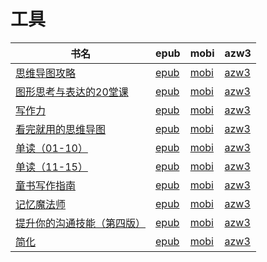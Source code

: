 # 工具

| 书名 | epub | mobi | azw3 |
| --- | --- | --- | --- |
| [思维导图攻略](http://ct.dalanmei.com/f/31084289-571712989-dd566a) | [epub](http://ct.dalanmei.com/f/31084289-571712989-dd566a) | [mobi](http://ct.dalanmei.com/f/31084289-572114519-325388) | [azw3](http://ct.dalanmei.com/f/31084289-572131015-dd52c6) |
| [图形思考与表达的20堂课](http://ct.dalanmei.com/f/31084289-571710641-8b8cbe) | [epub](http://ct.dalanmei.com/f/31084289-571710641-8b8cbe) | [mobi](http://ct.dalanmei.com/f/31084289-572114945-8954bc) | [azw3](http://ct.dalanmei.com/f/31084289-572135091-f2f550) |
| [写作力](http://ct.dalanmei.com/f/31084289-571701879-be33b5) | [epub](http://ct.dalanmei.com/f/31084289-571701879-be33b5) | [mobi](http://ct.dalanmei.com/f/31084289-572115803-fbc8f4) | [azw3](http://ct.dalanmei.com/f/31084289-572141513-d82730) |
| [看完就用的思维导图](http://ct.dalanmei.com/f/31084289-571651988-993153) | [epub](http://ct.dalanmei.com/f/31084289-571651988-993153) | [mobi](http://ct.dalanmei.com/f/31084289-572119971-f54070) | [azw3](http://ct.dalanmei.com/f/31084289-572180040-d15f09) |
| [单读（01-10）](http://ct.dalanmei.com/f/31084289-571528751-bd6f2f) | [epub](http://ct.dalanmei.com/f/31084289-571528751-bd6f2f) | [mobi](http://ct.dalanmei.com/f/31084289-571793738-f52da0) | [azw3](http://ct.dalanmei.com/f/31084289-571987575-7c5dde) |
| [单读（11-15）](http://ct.dalanmei.com/f/31084289-571528860-9bc6af) | [epub](http://ct.dalanmei.com/f/31084289-571528860-9bc6af) | [mobi](http://ct.dalanmei.com/f/31084289-571793799-cb97c4) | [azw3](http://ct.dalanmei.com/f/31084289-571987620-29ffb8) |
| [童书写作指南](http://ct.dalanmei.com/f/31084289-571532683-a47a9c) | [epub](http://ct.dalanmei.com/f/31084289-571532683-a47a9c) | [mobi](http://ct.dalanmei.com/f/31084289-571802310-9d8240) | [azw3](http://ct.dalanmei.com/f/31084289-571989653-bb74ec) |
| [记忆魔法师](http://ct.dalanmei.com/f/31084289-571555472-3710fa) | [epub](http://ct.dalanmei.com/f/31084289-571555472-3710fa) | [mobi](http://ct.dalanmei.com/f/31084289-571906156-f55465) | [azw3](http://ct.dalanmei.com/f/31084289-572071724-57c30a) |
| [提升你的沟通技能（第四版）](http://ct.dalanmei.com/f/31084289-571559907-89c5fc) | [epub](http://ct.dalanmei.com/f/31084289-571559907-89c5fc) | [mobi](http://ct.dalanmei.com/f/31084289-571983669-43fc0d) | [azw3](http://ct.dalanmei.com/f/31084289-572078354-2b23a7) |
| [简化](http://ct.dalanmei.com/f/31084289-571499521-85e7fc) | [epub](http://ct.dalanmei.com/f/31084289-571499521-85e7fc) | [mobi](http://ct.dalanmei.com/f/31084289-571775038-a27ec7) | [azw3](http://ct.dalanmei.com/f/31084289-571873792-f4b735) |
